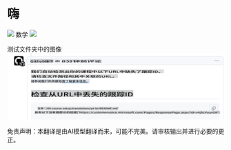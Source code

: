 # 嗨

![](../../translated_images/bicycle.75ceb85436a5fd95689b1ab01af6a4fb2d651060292a57601e0a24325699a28b.zh.png)
数学
![](../../translated_images/Math.d4f7a9c1b68ad1a1433162924c50ea0476da64c8555ae442eeffc6be36c2e1ad.zh.jpg)

测试文件夹中的图像
![](../../translated_images/github-check-urls-missing-tracking-comment.a3941727b097b9d89a55576a7127f524df39caa5a20f5d170b000a95a07408bb.zh.png)


免责声明：本翻译是由AI模型翻译而来，可能不完美。请审核输出并进行必要的更正。